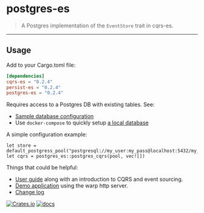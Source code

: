 # postgres-es

> A Postgres implementation of the `EventStore` trait in cqrs-es.

---

## Usage
Add to your Cargo.toml file:

```toml
[dependencies]
cqrs-es = "0.2.4"
persist-es = "0.2.4"
postgres-es = "0.2.4"
```

Requires access to a Postgres DB with existing tables. See:
- [Sample database configuration](db/init.sql)
- Use `docker-compose` to quickly setup [a local database](docker-compose.yml)

A simple configuration example:
```
let store = default_postgress_pool("postgresql://my_user:my_pass@localhost:5432/my_db");
let cqrs = postgres_es::postgres_cqrs(pool, vec![])
```

Things that could be helpful:
- [User guide](https://doc.rust-cqrs.org) along with an introduction to CQRS and event sourcing.
- [Demo application](https://github.com/serverlesstechnology/cqrs-demo) using the warp http server.
- [Change log](https://github.com/serverlesstechnology/cqrs/blob/master/versions/change_log.md)

[![Crates.io](https://img.shields.io/crates/v/postgres-es)](https://crates.io/crates/postgres-es)
[![docs](https://img.shields.io/badge/API-docs-blue.svg)](https://docs.rs/postgres-es)